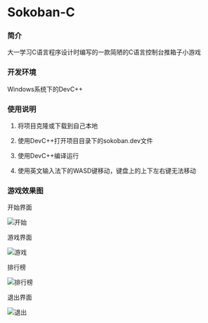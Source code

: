 # Sokoban-C

### 简介

大一学习C语言程序设计时编写的一款简陋的C语言控制台推箱子小游戏

### 开发环境

Windows系统下的DevC++

### 使用说明

1. 将项目克隆或下载到自己本地

2. 使用DevC++打开项目目录下的sokoban.dev文件

3. 使用DevC++编译运行

4. 使用英文输入法下的WASD键移动，键盘上的上下左右键无法移动

### 游戏效果图

开始界面

![开始](https://github.com/zkx98/Sokoban-C/blob/master/Image/1.png)

游戏界面

![游戏](https://github.com/zkx98/Sokoban-C/blob/master/Image/2.png)

排行榜

![排行榜](https://github.com/zkx98/Sokoban-C/blob/master/Image/3.png)

退出界面

![退出](https://github.com/zkx98/Sokoban-C/blob/master/Image/4.png)

